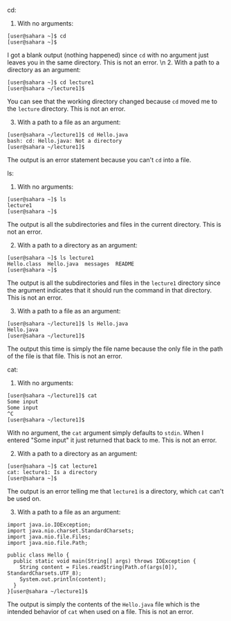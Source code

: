cd:
1. With no arguments:
```
[user@sahara ~]$ cd
[user@sahara ~]$
```
I got a blank output (nothing happened) since `cd` with no argument just leaves you in the same directory. This is not an error. \n
2. With a path to a directory as an argument:
```
[user@sahara ~]$ cd lecture1
[user@sahara ~/lecture1]$
```
You can see that the working directory changed because `cd` moved me to the `lecture` directory. This is not an error.

3. With a path to a file as an argument:
```
[user@sahara ~/lecture1]$ cd Hello.java
bash: cd: Hello.java: Not a directory
[user@sahara ~/lecture1]$
```
The output is an error statement because you can't `cd` into a file.

ls:
1. With no arguments:
```
[user@sahara ~]$ ls
lecture1
[user@sahara ~]$
```
The output is all the subdirectories and files in the current directory. This is not an error.

2. With a path to a directory as an argument:
```
[user@sahara ~]$ ls lecture1
Hello.class  Hello.java  messages  README
[user@sahara ~]$
```
The output is all the subdirectories and files in the `lecture1` directory since the argument indicates that it should run the command in that directory. This is not an error.

3. With a path to a file as an argument:
```
[user@sahara ~/lecture1]$ ls Hello.java
Hello.java
[user@sahara ~/lecture1]$
```
The output this time is simply the file name because the only file in the path of the file is that file. This is not an error.

cat:
1. With no arguments:
```
[user@sahara ~/lecture1]$ cat
Some input
Some input
^C
[user@sahara ~/lecture1]$
```
With no argument, the `cat` argument simply defaults to `stdin`. When I entered "Some input" it just returned that back to me. This is not an error.

2. With a path to a directory as an argument:
```
[user@sahara ~]$ cat lecture1
cat: lecture1: Is a directory
[user@sahara ~]$ 
```
The output is an error telling me that `lecture1` is a directory, which `cat` can't be used on.

3. With a path to a file as an argument:
```[user@sahara ~/lecture1]$ cat Hello.java
import java.io.IOException;
import java.nio.charset.StandardCharsets;
import java.nio.file.Files;
import java.nio.file.Path;

public class Hello {
  public static void main(String[] args) throws IOException {
    String content = Files.readString(Path.of(args[0]), StandardCharsets.UTF_8);    
    System.out.println(content);
  }
}[user@sahara ~/lecture1]$
```
The output is simply the contents of the `Hello.java` file which is the intended behavior of `cat` when used on a file. This is not an error.
